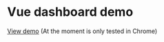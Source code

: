 # Vue dashboard demo

[View demo](https://fine-muscle.surge.sh/)
(At the moment is only tested in Chrome)

